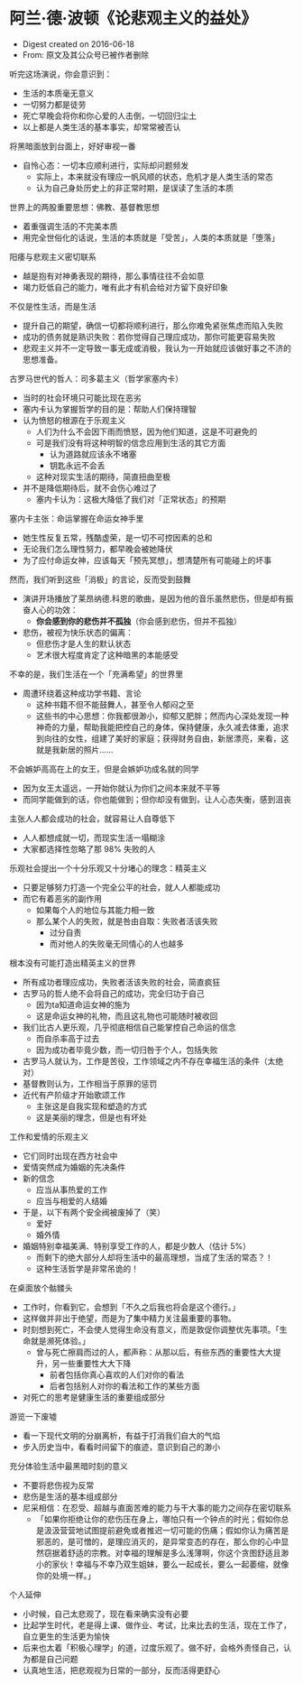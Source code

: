 # 阿兰·德·波顿《论悲观主义的益处》

- Digest created on 2016-06-18
- From: 原文及其公众号已被作者删除

听完这场演说，你会意识到：

- 生活的本质毫无意义
- 一切努力都是徒劳
- 死亡早晚会将你和你心爱的人击倒，一切回归尘土
- 以上都是人类生活的基本事实，却常常被否认

将黑暗面放到台面上，好好审视一番

- 自怜心态：一切本应顺利进行，实际却问题频发
    - 实际上，本来就没有理应一帆风顺的状态，危机才是人类生活的常态
    - 认为自己身处历史上的非正常时期，是误读了生活的本质

世界上的两股重要思想：佛教、基督教思想

- 着重强调生活的不完美本质
- 用完全世俗化的话说，生活的本质就是「受苦」，人类的本质就是「堕落」

阳痿与悲观主义密切联系

- 越是抱有对神勇表现的期待，那么事情往往不会如意
- 竭力贬低自己的能力，唯有此才有机会给对方留下良好印象

不仅是性生活，而是生活

- 提升自己的期望，确信一切都将顺利进行，那么你难免紧张焦虑而陷入失败
- 成功的债务就是熟识失败：若你觉得自己理应成功，那你可能更容易失败
- 悲观主义并不一定导致一事无成或消极，我认为一开始就应该做好事之不济的思想准备。

古罗马世代的哲人：司多葛主义（哲学家塞内卡）

- 当时的社会环境只可能比现在恶劣
- 塞内卡认为掌握哲学的目的是：帮助人们保持理智
- 认为愤怒的根源在于乐观主义
    - 人们为什么不会因下雨而愤怒，因为他们知道，这是不可避免的
    - 可是我们没有将这种明智的信念应用到生活的其它方面
        - 认为道路就应该永不堵塞
        - 钥匙永远不会丢
    - 这种对现实生活的期待，简直扭曲至极
- 并不是降低期待后，就不会伤心难过了
    - 塞内卡认为：这极大降低了我们对「正常状态」的预期

塞内卡主张：命运掌握在命运女神手里

- 她生性反复五常，残酷虚荣，是一切不可控因素的总和
- 无论我们怎么理性努力，都早晚会被她降伏
- 为了应付命运女神，应该每天「预先冥想」，想清楚所有可能碰上的坏事

然而，我们听到这些「消极」的言论，反而受到鼓舞

- 演讲开场播放了莱昂纳德.科恩的歌曲，是因为他的音乐虽然悲伤，但是却有振奋人心的功效：
    - __你会感到你的悲伤并不孤独__（你会感到悲伤，但并不孤独）
- 悲伤，被视为快乐状态的偏离：
    - 但悲伤才是人生的默认状态
    - 艺术很大程度肯定了这种暗黑的本能感受

不幸的是，我们生活在一个「充满希望」的世界里

- 周遭环绕着这种成功学书籍、言论
    - 这种书籍不但不能鼓舞人，甚至令人郁闷之至
    - 这些书的中心思想：你我都很渺小，抑郁又肥胖；然而内心深处发现一种神奇的力量，帮助我能把控自己的身体，保持健康，永久减去体重，追求到向往的女性，组建了美好的家庭；获得财务自由，新居漂亮，来看，这就是我新居的照片……

不会嫉妒高高在上的女王，但是会嫉妒功成名就的同学

- 因为女王太遥远，一开始你就认为你们之间本来就不平等
- 而同学能做到的话，你也能做到；但你却没有做到，让人心态失衡，感到沮丧

主张人人都会成功的社会，就容易让人自尊低下

- 人人都想成就一切，而现实生活一塌糊涂
- 大家都选择性忽略了那 98% 失败的人

乐观社会提出一个十分乐观又十分堵心的理念：精英主义

- 只要足够努力打造一个完全公平的社会，就人人都能成功
- 而它有着恶劣的副作用
    - 如果每个人的地位与其能力相一致
    - 那么某个人的失败，就是咎由自取：失败者活该失败
        - 过分自责
        - 而对他人的失败毫无同情心的人也越多

根本没有可能打造出精英主义的世界

- 所有成功者理应成功，失败者活该失败的社会，简直疯狂
- 古罗马的哲人绝不会将自己的成功，完全归功于自己
    - 因为ta知道命运女神的施为
    - 这是命运女神的礼物，而且这礼物也可能随时被收回
- 我们比古人更乐观，几乎彻底相信自己能掌控自己命运的信念
    - 而自杀率高于过去
    - 因为成功者毕竟少数，而一切归咎于个人，包括失败
- 古罗马人就认为，工作是苦役，工作领域之内不存在幸福生活的条件（太绝对）
- 基督教则认为，工作相当于原罪的惩罚
- 近代有产阶级才开始歌颂工作
    - 主张这是自我实现和塑造的方式
    - 这是美丽的理念，但是也有坏处

工作和爱情的乐观主义

- 它们同时出现在西方社会中
- 爱情突然成为婚姻的先决条件
- 新的信念
    - 应当从事热爱的工作
    - 应当与相爱的人结婚
- 于是，以下有两个安全阀被废掉了（笑）
    - 爱好
    - 婚外情
- 婚姻特别幸福美满、特别享受工作的人，都是少数人（估计 5%）
    - 而剩下的绝大部分人却将生活中的最高理想，当成了生活的常态？！
    - 这种生活哲学是非常吊诡的！

在桌面放个骷髅头

- 工作时，你看到它，会想到「不久之后我也将会是这个德行。」
- 这样做并非出于绝望，而是为了集中精力关注最重要的事物。
- 时刻想到死亡，不会使人觉得生命没有意义，而是敦促你调整优先事项。「生命就是濒死体验。」
    - 曾与死亡擦肩而过的人，都声称：从那以后，有些东西的重要性大大提升，另一些重要性大大下降
        - 前者包括你真心喜欢的人们对你的看法
        - 后者包括别人对你的看法和工作的某些方面
- 对死亡的思考是健康生活的重要组成部分

游览一下废墟

- 看一下现代文明的分崩离析，有益于打消我们自大的气焰
- 步入历史当中，看看时间留下的痕迹，意识到自己的渺小

充分体验生活中最黑暗时刻的意义

- 不要将悲伤视为反常
- 悲伤是生活的基本组成部分
- 尼采相信：在忍受、超越与直面苦难的能力与干大事的能力之间存在密切联系
    - 「如果你拒绝让你的悲伤压在身上，哪怕只有一个钟点的时光；假如你总是汲汲营营地试图提前避免或者推迟一切可能的伤痛；假如你认为痛苦是邪恶的，是可憎的，是理应消灭的，是异常变态的存在，那么你的心中显然窃据着舒适的宗教。对幸福的理解是多么浅薄啊，你这个贪图舒适且渺小的家伙！幸福与不幸乃双生姐妹，要么一起成长，要么一起萎缩，就像你的处境一样。」

个人延伸

- 小时候，自己太悲观了，现在看来确实没有必要
- 比起学生时代，老是得上课、做作业、考试，比来比去的生活，现在工作了，自立更生的生活更为愉快
- 后来也太着「积极心理学」的道，过度乐观了。做不好，会格外责怪自己，认为都是自己问题
- 认真地生活，把悲观视为日常的一部分，反而活得更舒心
